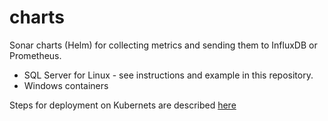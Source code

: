 # charts
Sonar charts (Helm) for collecting metrics and sending them to InfluxDB or Prometheus.  
 * SQL Server for Linux - see instructions and example in this repository.
 * Windows containers

Steps for deployment on Kubernets are described [here](http://www.infragravity.com/knowledge-base/sonar-k8s-mssql/)
